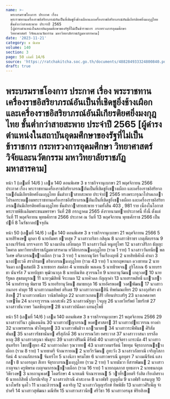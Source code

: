 ```yaml
---
name: >-
  พระบรมราชโองการ ประกาศ เรื่อง
  พระราชทานเครื่องราชอิสริยาภรณ์อันเป็นที่เชิดชูยิ่งช้างเผือกและเครื่องราชอิสริยาภรณ์อันมีเกียรติยศยิ่งมงกุฎไทย
  ชั้นต่ำกว่าสายสะพาย ประจำปี 2565
  [ผู้ดำรงตำแหน่งในสถาบันอุดมศึกษาของรัฐที่ไม่เป็นข้าราชการ กระทรวงการอุดมศึกษา
  วิทยาศาสตร์ วิจัยและนวัตกรรม มหาวิทยาลัยราชภัฏมหาสารคาม]
date: '2023-11-21'
category: ข พิเศษ
volume: 140
section: 3
page: 50 เล่มที่ 14/6
source: 'https://ratchakitcha.soc.go.th/documents/488284933324800840.pdf'
draft: true
---
```


# พระบรมราชโองการ ประกาศ เรื่อง พระราชทานเครื่องราชอิสริยาภรณ์อันเป็นที่เชิดชูยิ่งช้างเผือกและเครื่องราชอิสริยาภรณ์อันมีเกียรติยศยิ่งมงกุฎไทย ชั้นต่ำกว่าสายสะพาย ประจำปี 2565 [ผู้ดำรงตำแหน่งในสถาบันอุดมศึกษาของรัฐที่ไม่เป็นข้าราชการ กระทรวงการอุดมศึกษา วิทยาศาสตร์ วิจัยและนวัตกรรม มหาวิทยาลัยราชภัฏมหาสารคาม]

หน้า 1 (เลมที่ 14/6 ) เลม 140 ตอนพิเศษ 3 ข ราชกิจจานุเบกษา 21 พฤศจิกายน 2566 ประกาศ เรื่อง พระราชทานเครื่องราชอิสริยาภรณอันเป็นที่เชิดชูยิ่งชางเผือก และเครื่องราชอิสริยาภรณอันมีเกียรติยศยิ่งมงกุฎไทย ชั้นต่ํากวาสายสะพาย ประจําป 2565 ทรงพระกรุณาโปรดเกลาโปรดกระหมอมพระราชทานเครื่องราชอิสริยาภรณอันเป็นที่เชิดชูยิ่งชางเผือก และเครื่องราชอิสริยาภรณอันมีเกียรติยศยิ่งมงกุฎไทย ชั้นต่ํากวาสายสะพาย รวมทั้งสิ้น 403 , 981 ราย เนื่องในโอกาสพระราชพิธีเฉลิมพระชนมพรรษา วันที่ 28 กรกฎาคม 2565 ดังรายนามทายประกาศนี้ ทั้งนี้ ตั้งแต่วันที่ 11 พฤศจิกายน พุทธศักราช 2566 ประกาศ ณ วันที่ 13 พฤศจิกายน พุทธศักราช 2566 เป็นปที่ 8 ในรัชกาลปจจุบัน

หน้า 50 (เลมที่ 14/6 ) เลม 140 ตอนพิเศษ 3 ข ราชกิจจานุเบกษา 21 พฤศจิกายน 2566 5 นายสิริพงษ มุกดา 6 นายอัมพร ชวยสุข 7 นางสาวกริตา กสิคุณ 8 นางสาวธิราธร เกตุสัตบรรณ 9 นางนารีรัตน์ บรรจงการ 10 นางมาลิน เสงี่ยมกุล 11 นางสาววันดี หนูอยู่ไพร 12 นางสาวสิริภา ธัญญะไพศาล มหาวิทยาลัยราชภัฏมหาสารคาม ทวีติยาภรณมงกุฎไทย (รวม 1 ราย) 1 นางสาววันทนีย พลวิเศษ ตริตาภรณชางเผือก (รวม 3 ราย) 1 นายภาณุวัตร รื่นเรืองฤทธิ์ 2 นายสิทธิศักดิ์ คําผา 3 นางปยะวดี สราภิรมย ตริตาภรณมงกุฎไทย (รวม 43 ราย) 1 นายกฤษกนก ดวงชาทม 2 นายจินดา แกนสมบัติ 3 นายชยกร สมศิลา 4 นายธนชัย พลเคน 5 นายธีรพจน ภูริโสภณ 6 นายบรรชา นันจรัส 7 นายบัญชา พุฒิวนากุล 8 นายบัณฑิต สุวรรณโท 9 นายภานุวัฒน เกตุวงศ 10 นายรัฐพล สุขสมบูรณ 11 นายวุฒิสิทธิ์ จีระกมล 12 นายศิวดล กัญญาคํา 13 นายสรรพสิทธิ์ แกวเฮา 14 นายสําราญ พิมราช 15 นายอริยานุวัตน สมาธยกุล 16 นายอัครพงศ วงศพัฒน 17 นางสาวกนกอร คําผุย 18 นางสาวกมลทิพย์ ตรีเดช 19 นางสาวกานตสินี ทิพย์มณเทียร 20 นางกุลริศา คําสิงห 21 นางสาวกชนิภา วานิชกิตติกูล 22 นางสาวเกตนสิรี เทียนประเสริฐ 23 นางเกศดาพร วงษซิ้ม 24 นางจารุวรรณ เอกสะพัง 25 นางสาวณัฐญา ใจบุญ 26 นางทวีทรัพย์ ไชยรักษ์ 27 นางสาวธันวาพร วิมลชัยฤกษ 28 นางสาวปนัดดา แทนสุโพธิ์

หน้า 51 (เลมที่ 14/6 ) เลม 140 ตอนพิเศษ 3 ข ราชกิจจานุเบกษา 21 พฤศจิกายน 2566 29 นางสาวปวีนา ภูมิแดนดิน 30 นางสาวปญาภรณ พงศศาสตร 31 นางสาวปยะวรรณ ยางคํา 32 นางพรพรรณ พัวไพบูลย 33 นางสาวพันธิวา แกวมาตย 34 นางสาวระพีพันธ ศิริสัมพันธ 35 นางสาวรัชชานันท ศรีสุภักดิ์ 36 นางวรรณวิสา ยศระวาส 37 นางสาววาสนา บรรลือหาญ 38 นางสาวสกุณา พันธุระ 39 นางสาวสิริมณี ดีรัศมี 40 นางสาวสุจิตรา ผาระนัด 41 นางสาวสุนทรียา ไชยปญหา 42 นางสาวอภิดา รุณวาทย 43 นางสาวอมรรัตน์ ไชยทุม จัตุรถาภรณชางเผือก (รวม 8 ราย) 1 นายชาตรี จักณารายณ 2 นายวีรวัฒน ภูทะวัง 3 นางสาวกัลยาณี เจริญโสภารัตน์ 4 นางนภัสภรณ จันทร์โท 5 นางนิภา พรมไชย 6 นางสาวพรรณี มูลบุตร 7 นางมณีรัตน์ แสงกลา 8 นางอรอุมา สีเทา จัตุรถาภรณมงกุฎไทย (รวม 2 ราย) 1 นายมัฆวา ยี่สารพัฒน 2 นางสาวกาญจนา ครูพิพรม เบญจมาภรณชางเผือก (รวม 16 ราย) 1 นายกฤตภาส ยุทธอาจ 2 นายธนกฤต วิชัยวงษ 3 นายภานุพงศ โคตรักษา 4 นายเมธี จักณารายณ 5 วาที่รอยตรี รังสิต เรียงอิศราง 6 นายอภิสิทธิ์ เกียรติเจริญ 7 นางสาวปราณี คําสะอาด 8 นางพัชรี ภูบุญอิ่ม 9 นางพัชรี แสนบุญ 10 นางไพรัช นุตไว 11 นางมะลิวรรณ คงเจริญ 12 นางสาววิญญารักษ์ ทิพพิชัย 13 นางสาวศิริเพ็ญ จําปาศรี 14 นางสาวสุพัฒนา มณีทัพ 15 นางสาวเสาวนีย ศรีวิชา 16 นางสาวอรนุช พิริยสิงห
